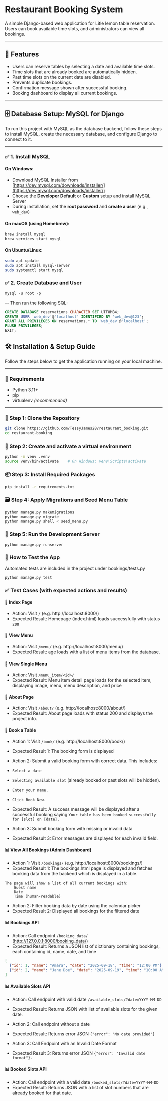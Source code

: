 # Restaurant Booking System

A simple Django-based web application for Litle lemon table reservation. Users can book available time slots, and administrators can view all bookings.

---

## 🚀 Features

- Users can reserve tables by selecting a date and available time slots.
- Time slots that are already booked are automatically hidden.
- Past time slots on the current date are disabled.
- Prevents duplicate bookings.
- Confirmation message shown after successful booking.
- Booking dashboard to display all current bookings.

---

## 🗄️ Database Setup: MySQL for Django

To run this project with MySQL as the database backend, follow these steps to install MySQL, create the necessary database, and configure Django to connect to it.

---

### ✅ 1. Install MySQL

#### On Windows:

- Download MySQL Installer from [https://dev.mysql.com/downloads/installer/](https://dev.mysql.com/downloads/installer/)
- Choose the **Developer Default** or **Custom** setup and install MySQL Server
- During installation, set the **root password** and **create a user** (e.g., `web_dev`)

#### On macOS (using Homebrew):

```bash
brew install mysql
brew services start mysql
```

#### On Ubuntu/Linux:
```bash
sudo apt update
sudo apt install mysql-server
sudo systemctl start mysql
```

### ✅ 2. Create Database and User
```sql
mysql -u root -p
```

-- Then run the following SQL:
```sql
CREATE DATABASE reservations CHARACTER SET UTF8MB4;
CREATE USER 'web_dev'@'localhost' IDENTIFIED BY 'web_dev@123';
GRANT ALL PRIVILEGES ON reservations.* TO 'web_dev'@'localhost';
FLUSH PRIVILEGES;
EXIT;
```

## 🛠️ Installation & Setup Guide

Follow the steps below to get the application running on your local machine.

---

### 🔧 Requirements

- Python 3.11+
- pip
- virtualenv *(recommended)*

---

### 📁 Step 1: Clone the Repository

```bash
git clone https://github.com/TessyJames28/restaurant_booking.git
cd restaurant-booking
```

### 🧪 Step 2: Create and activate a virtual environment

```bash
python -m venv .venv
source venv/bin/activate    # On Windows: venv\Scripts\activate
```

### 📦 Step 3: Install Required Packages

```bash
pip install -r requirements.txt
```

### 🗃️ Step 4: Apply Migrations and Seed Menu Table
```bash
python manage.py makemigrations
python manage.py migrate
python manage.py shell < seed_menu.py
```

### 🚦 Step 5: Run the Development Server
```bash
python manage.py runserver
```

### 🧪 How to Test the App
Automated tests are included in the project under bookings/tests.py
```bash
python manage.py test
```

### ✅ Test Cases (with expected actions and results)
#### 📅 Index Page

- Action: Visit ```/``` (e.g. http://localhost:8000/)
- Expected Result: Homepage (index.html) loads successfully with status ```200```

#### 📅 View Menu

- Action: Visit ```/menu/``` (e.g. http://localhost:8000/menu/)
- Expected Result: age loads with a list of menu items from the database.

#### 📅 View Single Menu

- Action: Visit ```/menu_item/<id>/```
- Expected Result: Menu item detail page loads for the selected item, displaying image, menu, menu description, and price

#### 📅 About Page

- Action: Visit ```/about/``` (e.g. http://localhost:8000/about/)
- Expected Result: About page loads with status 200 and displays the project info.

#### 📅 Book a Table

- Action 1: Visit ```/book/``` (e.g. http://localhost:8000/book/)
- Expected Result 1: The booking form is displayed

- Action 2: Submit a valid booking form with correct data. This includes:
- ```Select a date```
- ```Selecting available slot``` (already booked or past slots will be hidden).
- ```Enter your name.```
- ```Click Book Now.```
- Expected Result: A success message will be displayed after a successful booking saying ```Your table has been booked successfully for [slot] on [date].```

- Action 3: Submit booking form with missing or invalid data
- Expected Result 3: Error messages are displayed for each invalid field.

#### 📊 View All Bookings (Admin Dashboard)
- Action 1: Visit ```/bookings/``` (e.g. http://localhost:8000/bookings/)
- Expected Result 1: The bookings.html page is displayed and fetches booking data from the backend which is displayed in a table.
```
The page will show a list of all current bookings with: 
    Guest name
    Date
    Time (human-readable)
```

- Action 2: Filter booking data by date using the calendar picker
- Expected Result 2: Displayed all bookings for the filtered date


#### 📊 Bookings API 
- Action: Call endpoint ```/booking_data/``` (http://127.0.0.1:8000/booking_data/)
- Expected Result: Returns a JSON list of dictionary containing bookings, each containing id, name, date, and time

```json
[
  {"id": 1, "name": "Amara", "date": "2025-09-18", "time": "12:00 PM"},
  {"id": 2, "name": "Jane Doe", "date": "2025-09-19", "time": "10:00 AM"}
]
```


#### 📊 Available Slots API
- Action: Call endpoint with valid date ```/available_slots/?date=YYYY-MM-DD```
- Expected Result: Returns JSON with list of available slots for the given date.

- Action 2: Call endpoint without a date
- Expected Result: Returns error JSON ```{"error": "No date provided"}```

- Action 3: Call Endpoint with an Invalid Date Format
- Expected Result 3: Returns error JSON ```{"error": "Invalid date format"}.```

#### 📊 Booked Slots API
- Action: Call endpoint with a valid date ```/booked_slots/?date=YYYY-MM-DD```
- Expected Result: Returns JSON with a list of slot numbers that are already booked for that date.
